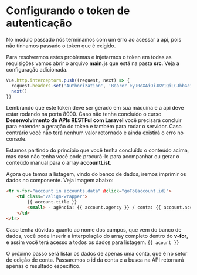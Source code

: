 # Configurando o token de autenticação

No módulo passado nós terminamos com um erro ao acessar a api, pois não tínhamos passado o token que é exigido.

Para resolvermos estes problemas e injetarmos o token em todas as requisições vamos abrir o arquivo **main.js** que está na pasta **src**. Veja a configuração adicionada.

```js
Vue.http.interceptors.push((request, next) => {
  request.headers.set('Authorization', 'Bearer eyJ0eXAiOiJKV1QiLCJhbGciOiJSUzI1NiIsImp0aSI6ImM5OGNlMGY1MmJkNmJlZWM5ODk0NjBjNjEyZTBiZDU3ZDczNTVlMWMzMWEzMTM1MThmNzc2Zjk5YzcxNTY4N2U0ZmNlNjMyMDY2NTc0YmM0In0.eyJhdWQiOiIyIiwianRpIjoiYzk4Y2UwZjUyYmQ2YmVlYzk4OTQ2MGM2MTJlMGJkNTdkNzM1NWUxYzMxYTMxMzUxOGY3NzZmOTljNzE1Njg3ZTRmY2U2MzIwNjY1NzRiYzQiLCJpYXQiOjE0ODY1NzMyNDAsIm5iZiI6MTQ4NjU3MzI0MCwiZXhwIjoxNDg2NTc2ODQwLCJzdWIiOiIxIiwic2NvcGVzIjpbXX0.JbRTOMGtrcWiTcum2oqoFwMvrVBKE9tWDpMgewz1kSLsHdA6AIsirK8Zz8SnLzbibcvuHrQ0bgdSuS7brVfoVkijI6z4r1TQ6kPEZJL-K8wr8ZXhpdSrTaRxu2t6JUXAkFA9QDYMGyOEC1ZMY3sbXnXty50eEF8\_KVLI0yHpN7GXidgp8uE\_gn7jeCLh7ZN1SKQ4-AQLf4h31RIFhuVFG1MqUSgJhG8qCr0z1GeI-uJBxrmqtLX9lpaZbcyaOWBnmuDlXp9fVZ7w7kXQeOuZ09mYyw\_VaLs0l7EQwLttiNhLqApWXMvkrdw0OaXICbnILA2srUd1oUOfux3PG7bpAd2N06gsQpjz8f3T3EDyYKR7GoYmXWk6FL70FWQ9c0m5w5IsmgGz7HMD2L-pUq1-1juaBMSzh1OWTTPU0gkKtGDz\_iDtpxl3eBR10WeWop7AKubFoPub7Upjs8j4V5xmKmRTgcGY68vBdVj7pw6CmS0T0QZXHBPy-nlSoEXq3FX4ObotmudL4wX3eYI2Yt9SWJmQOATCyVB8lt5sznVQz5bB5MZ-h9wcTOfrzor3-m9P87G3MWzLhXF8q2TsDNq6dxN16\_VX5O7SHlWV-8fPE3omA\_vK7B_J4N9P6aEpRwMYf9BDm3zNe3RQlytb8JtMXUTG7icWZnJOQ2er8URsJTQ')
  next()
})
```

Lembrando que este token deve ser gerado em sua máquina e a api deve estar rodando na porta 8000. Caso não tenha concluído o curso **Desenvolvimento de APIs RESTFul com Laravel** você precisará concluir para entender a geração do token e também para rodar o servidor. Caso contrário você não terá nenhum valor retornado e ainda existirá o erro no console.

Estamos partindo do princípio que você tenha concluído o conteúdo acima, mas caso não tenha você pode procurá-lo para acompanhar ou gerar o conteúdo manual para o array **accountList**.

Agora que temos a listagem, vindo do banco de dados, iremos imprimir os dados no componente. Veja imagem abaixo:

```html
<tr v-for="account in accounts.data" @click="goTo(account.id)">
    <td class="valign-wrapper">
        {{ account.title }}
        <small> - agência: {{ account.agency }} / conta: {{ account.account_number }}  / código do banco: {{ account.bank.code }} </small>
    </td>
</tr>
```

Caso tenha dúvidas quanto ao nome dos campos, que vem do banco de dados, você pode inserir a interpolação do array completo dentro do **v-for**, e assim você terá acesso a todos os dados para listagem. `{{ acount }}`

O próximo passo será listar os dados de apenas uma conta, que é no setor de edição de conta. Passaremos o id da conta e a busca na API retornará apenas o resultado específico.